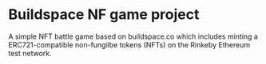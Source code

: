 # Buildspace NF game project
A simple NFT battle game based on buildspace.co which includes minting a ERC721-compatible non-fungilbe tokens (NFTs) on the Rinkeby Ethereum test network.